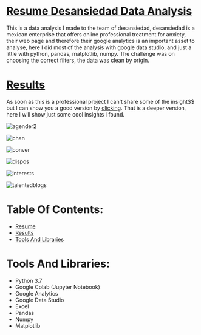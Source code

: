 # [Resume Desansiedad Data Analysis](#Table-Of-Contents)
This is a data analysis I made to the team of desansiedad, desansiedad is a mexican enterprise that offers online professional treatment for anxiety, their web page and therefore their google analytics is an important asset to analyse, here I did most of the analysis with google data studio, and just a little with python, pandas, matplotlib, numpy. The challenge was on choosing the correct filters, the data was clean by origin.

# [Results](#Table-Of-Contents)
As soon as this is a professional project I can't share some of the insight$$ but I can show you a good version by [clicking](https://datastudio.google.com/reporting/61f04c52-93e3-4ec5-969a-719304c32849/page/cyT9B). That is a deeper version, here I will show just some cool insights I found.

![agender2](https://user-images.githubusercontent.com/58957744/116299730-b11cfd00-a763-11eb-88ba-c638bab6b055.png)

![chan](https://user-images.githubusercontent.com/58957744/116299507-67ccad80-a763-11eb-88ab-f01310c06986.png)

![conver](https://user-images.githubusercontent.com/58957744/116299508-68654400-a763-11eb-9a61-3e979b1766f6.png)

![dispos](https://user-images.githubusercontent.com/58957744/116299509-68654400-a763-11eb-93d9-3a2ade076156.png)

![interests](https://user-images.githubusercontent.com/58957744/116299510-68fdda80-a763-11eb-9c35-fef67827d5ca.png)

![talentedblogs](https://user-images.githubusercontent.com/58957744/116299512-68fdda80-a763-11eb-88c2-c920ba94153f.png)


# Table Of Contents:
* [Resume](#Resume-Desansiedad-Data-Analysis)
* [Results](#Results)
* [Tools And Libraries](#Tools-And-Libraries)



# Tools And Libraries:
* Python 3.7
* Google Colab (Jupyter Notebook)
* Google Analytics
* Google Data Studio
* Excel
* Pandas
* Numpy
* Matplotlib
